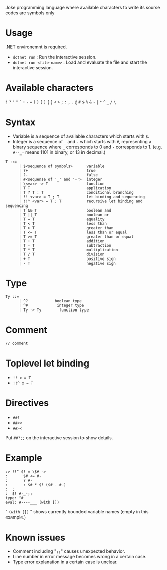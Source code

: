Joke programming language where available characters to write its sourse codes are symbols only

# Usage
.NET environemnt is required.

- `dotnet run` : Run the interactive session.
- `dotnet run <file-name>` : Load and evaluate the file and start the interactive session.

# Available characters
`!` `?` `'` `"` ``` ` ``` `+` `-` `=` `(` `)` `[` `]` `{` `}` `<` `>` `;` `:` `,` `.` `@` `#` `$` `%` `&` `~` `|` `*` `^` `_` `/` `\`

# Syntax
- Variable is a sequence of available characters which starts with `$`.
- Integer is a sequence of `_` and `-` which starts with `#`, representing a binary sequence where `_` corresponds to 0 and `-` corresponds to 1. (e.g. `#--_-` means 1101 in binary, or 13 in decimal.)
```
T ::=
      | $<sequence of symbols>      variable
      | ?+                          true
      | ?-                          false
      | #<sequense of '_' and '-'>  integer
      | \<var> -> T                 function
      | T T                         application
      | T ? T : T                   conditional branching
      | !! <var> = T ; T            let binding and sequencing
      | !!^ <var> = T ; T           recursive let binding and sequencing
      | T && T                      boolean and
      | T || T                      boolean or
      | T = T                       equality
      | T < T                       less than
      | T > T                       greater than
      | T <= T                      less than or equal
      | T >= T                      greater than or equal
      | T + T                       addition
      | T - T                       subtraction
      | T * T                       multiplication
      | T / T                       division
      | + T                         positive sign
      | - T                         negative sign
```

# Type
```
Ty ::=
      | ^?            boolean type
      | ^#             integer type
      | Ty -> Ty        function type
```

# Comment
```
// comment
```


# Toplevel let binding
- `!! x = T`
- `!!^ x = T`

# Directives
- `##?`
- `##<<`
- `##><`

Put `##?;;` on the interactive session to show details.

# Example
```
:> !!^ $! = \$# ->
:       $# <= #-
:       ? #-
:       : $# * $! ($# - #-)
:  ;
:  $! #-_-;;
type: ^#
eval: #----___ (with [])
```

" `(with [])` " shows currently bounded variable names (empty in this example.)

# Known issues
- Comment including "`;;`" causes unexpected behavior.
- Line number in error message becomes wrong in a certain case.
- Type error explanation in a certain case is unclear.
